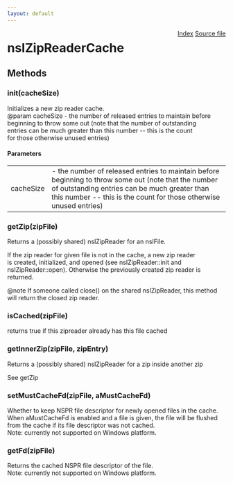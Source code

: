 ```yaml
---
layout: default
---
```

<div class='links' style='float:right'><a href="../index.html">Index</a>
<a href="http://dxr.mozilla.org/mozilla-central/source/modules/libjar/nsIZipReader.idl">Source file</a>
</div>

# nsIZipReaderCache #

## Methods ##

### init(cacheSize) ###
  
Initializes a new zip reader cache.   
@param cacheSize - the number of released entries to maintain before  
  beginning to throw some out (note that the number of outstanding  
  entries can be much greater than this number -- this is the count  
  for those otherwise unused entries)  
  

#### Parameters ####

<table>

<tr>
<td>cacheSize</td>
<td>- the number of released entries to maintain before  
  beginning to throw some out (note that the number of outstanding  
  entries can be much greater than this number -- this is the count  
  for those otherwise unused entries)  
</td>
</tr>

</table>

### getZip(zipFile) ###
  
Returns a (possibly shared) nsIZipReader for an nsIFile.  
  
If the zip reader for given file is not in the cache, a new zip reader  
is created, initialized, and opened (see nsIZipReader::init and   
nsIZipReader::open). Otherwise the previously created zip reader is   
returned.  
  
@note If someone called close() on the shared nsIZipReader, this method   
      will return the closed zip reader.  
  

### isCached(zipFile) ###
  
returns true if this zipreader already has this file cached  
  

### getInnerZip(zipFile, zipEntry) ###
  
Returns a (possibly shared) nsIZipReader for a zip inside another zip  
  
See getZip  
  

### setMustCacheFd(zipFile, aMustCacheFd) ###
  
Whether to keep NSPR file descriptor for newly opened files in the cache.  
When aMustCacheFd is enabled and a file is given, the file will be flushed  
from the cache if its file descriptor was not cached.  
Note: currently not supported on Windows platform.  
  

### getFd(zipFile) ###
  
Returns the cached NSPR file descriptor of the file.  
Note: currently not supported on Windows platform.  
  
